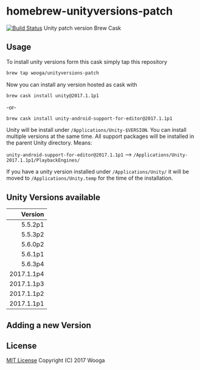 homebrew-unityversions-patch
============================

[![Build Status](https://travis-ci.org/wooga/homebrew-unityversions-patch.svg?branch=master)](https://travis-ci.org/wooga/homebrew-unityversions-patch)
Unity patch version Brew Cask 

Usage
-----

To install unity versions form this cask simply tap this repository

```bash
brew tap wooga/unityversions-patch
```

Now you can install any version hosted as cask with

```bash
brew cask install unity@2017.1.1p1
```

-or-

```bash
brew cask install unity-android-support-for-editor@2017.1.1p1
```

Unity will be install under `/Applications/Unity-$VERSION`. You can install multiple versions at the same time. All support packages will be installed in the parent Unity directory. Means:

`unity-android-support-for-editor@2017.1.1p1` --> `/Applications/Unity-2017.1.1p1/PlaybackEngines/`

If you have a unity version installed under `/Applications/Unity/` it will be moved to
`/Applications/Unity.temp` for the time of the installation.

Unity Versions available
------------------------

| Version    |
| ---------: |
|    5.5.2p1 |
|    5.5.3p2 |
|    5.6.0p2 |
|    5.6.1p1 |
|    5.6.3p4 |
| 2017.1.1p4 |
| 2017.1.1p3 |
| 2017.1.1p2 |
| 2017.1.1p1 |


Adding a new Version
--------------------


License
-------
[MIT License](LICENSE) Copyright (C) 2017 Wooga